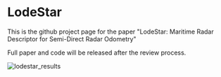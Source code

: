 # LodeStar

This is the github project page for the paper "LodeStar: Maritime Radar Descriptor for Semi-Direct Radar Odometry"

Full paper and code will be released after the review process.

![lodestar_results](https://github.com/hyesu-jang/LodeStar/assets/30336462/08def05c-b2ac-4d4d-aed5-bdd605084c0c)

